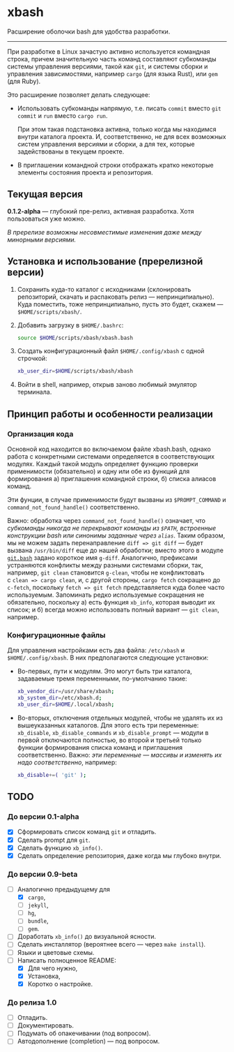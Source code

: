 # xbash

Расширение оболочки bash для удобства разработки.

-----

При разработке в Linux зачастую активно используется командная строка, причем значительную часть команд
составляют субкоманды системы управления версиями, такой как `git`, и системы сборки и управления
зависимостями, например `cargo` (для языка Rust), или `gem` (для Ruby).

Это расширение позволяет делать следующее:

* Использовать субкоманды напрямую, т.е. писать `commit` вместо `git commit` и `run` вместо `cargo run`.

  При этом такая подстановка активна, только когда мы находимся внутри каталога проекта. И, соответственно,
  не для всех возможных систем управления версиями и сборки, а для тех, которые задействованы в текущем
  проекте.

* В приглашении командной строки отображать кратко некоторые элементы состояния проекта и репозитория.

## Текущая версия

**0.1.2-alpha** — глубокий пре-релиз, активная разработка. Хотя пользоваться уже можно.

*В пререлизе возможны несовместимые изменения даже между минорными версиями.*

## Установка и использование (пререлизной версии)

1. Сохранить куда-то каталог с исходниками (склонировать репозиторий, скачать и распаковать релиз — непринципиально).
   Куда поместить, тоже непринципиально, пусть это будет, скажем — `$HOME/scripts/xbash/`.

2. Добавить загрузку в `$HOME/.bashrc`:

   ```bash
   source $HOME/scripts/xbash/xbash.bash
   ```
3. Создать конфигурационный файл `$HOME/.config/xbash` с одной строчкой:

   ```bash
   xb_user_dir=$HOME/scripts/xbash/xbash
   ```

4. Войти в shell, например, открыв заново любимый эмулятор терминала.

## Принцип работы и особенности реализации

### Организация кода

Основной код находится во включаемом файле xbash.bash, однако работа с конкретными системами определяется
в соответствующих модулях. Каждый такой модуль определяет функцию проверки применимости (обязательно) и
одну или обе из функций для формирования а) приглашения командной строки, б) списка алиасов команд.

Эти фунции, в случае применимости будут вызваны из `$PROMPT_COMMAND` и `command_not_found_handle()` соответственно.

Важно: обработка через `command_not_found_handle()` означает, что *субкоманды никогда не перекрывают команды
из `$PATH`, встроенные конструкции bash или синонимы заданные через `alias`*. Таким образом, мы не можем задать
перенаправление `diff => git diff` — будет вызвана `/usr/bin/diff` еще до нашей обработки; вместо этого
в модуле [`git.bash`](xbash/git.bash) задано короткое имя `g-diff`. Аналогично, префиксами устраняются конфликты
между разными системами сборки, так, например, `git clean` становится `g-clean`, чтобы не конфликтовать
с `clean => cargo clean`, и, с другой стороны, `cargo fetch` сокращено до `c-fetch`, поскольку `fetch => git fetch`
представляется куда более часто используемым. Запоминать редко используемые сокращения не обязательно, поскольку
а) есть функция `xb_info`, которая выводит их список; и б) всегда можно использовать полный вариант — `git clean`,
например.

### Конфигурационные файлы

Для управления настройками есть два файла: `/etc/xbash` и `$HOME/.config/xbash`. В них предполагаются следующие установки:

* Во-первых, пути к модулям. Это могут быть три каталога, задаваемые тремя переменными, по-умолчанию такие:

  ```bash
  xb_vendor_dir=/usr/share/xbash;
  xb_system_dir=/etc/xbash.d;
  xb_user_dir=$HOME/.local/xbash;
  ```

* Во-вторых, отключения отдельных модулей, чтобы не удалять их из вышеуказанных каталогов. Для этого есть три переменные:
  `xb_disable`, `xb_disable_commands` и `xb_disable_prompt` — модули в первой отключаются полностью, во второй и третьей
  только функции формирования списка команд и приглашения соответственно. Важно: *эти переменные — массивы и изменять их
  надо соответственно*, например:

  ```bash
  xb_disable+=( 'git' );
  ```


## TODO

### До версии 0.1-alpha

- [x] Сформировать список команд `git` и отладить.
- [x] Сделать prompt для `git`.
- [x] Сделать функцию `xb_info()`.
- [x] Сделать определение репозитория, даже когда мы глубоко внутри.

### До версии 0.9-beta

- [ ] Аналогично предыдущему для
  - [x] `cargo`,
  - [ ] `jekyll`,
  - [ ] `hg`,
  - [ ] `bundle`,
  - [ ] `gem`.
- [ ] Доработать `xb_info()` до визуальной ясности.
- [ ] Сделать инсталлятор (вероятнее всего — через `make install`).
- [ ] Языки и цветовые схемы.
- [ ] Написать полноценное README:
  - [x] Для чего нужно,
  - [x] Установка,
  - [x] Коротко о настройке.

### До релиза 1.0

- [ ] Отладить.
- [ ] Документировать.
- [ ] Подумать об опакечивании (под вопросом).
- [ ] Автодополнение (completion) — под вопросом.
